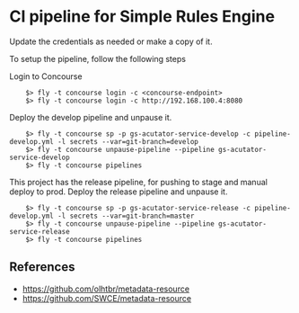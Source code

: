 # CI pipeline for Simple Rules Engine

Update the credentials as needed or make a copy of it.

To setup the pipeline, follow the following steps

Login to Concourse
```
	$> fly -t concourse login -c <concourse-endpoint>
	$> fly -t concourse login -c http://192.168.100.4:8080
```

Deploy the develop pipeline and unpause it.
```
	$> fly -t concourse sp -p gs-acutator-service-develop -c pipeline-develop.yml -l secrets --var=git-branch=develop
	$> fly -t concourse unpause-pipeline --pipeline gs-acutator-service-develop
	$> fly -t concourse pipelines
```

This project has the release pipeline, for pushing to stage and manual deploy to prod.
Deploy the release pipeline and unpause it.
```
	$> fly -t concourse sp -p gs-acutator-service-release -c pipeline-develop.yml -l secrets --var=git-branch=master
	$> fly -t concourse unpause-pipeline --pipeline gs-acutator-service-release
	$> fly -t concourse pipelines
```


## References
* https://github.com/olhtbr/metadata-resource
* https://github.com/SWCE/metadata-resource
